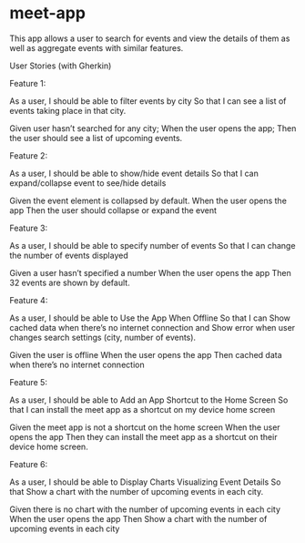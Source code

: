 # meet-app

This app allows a user to search for events and view the details of them as well as aggregate events with similar features.

User Stories (with Gherkin)

Feature 1:

As a user,
I should be able to filter events by city
So that I can see a list of events taking place in that city.

Given user hasn’t searched for any city;
When the user opens the app;
Then the user should see a list of upcoming events.

Feature 2:

As a user,
I should be able to show/hide event details
So that I can expand/collapse event to see/hide details

Given the event element is collapsed by default. 
When the user opens the app
Then the user should collapse or expand the event

Feature 3:

As a user,
I should be able to specify number of events
So that I can change the number of events displayed

Given a user hasn’t specified a number
When the user opens the app
Then 32 events are shown by default. 

Feature 4:

As a user,
I should be able to Use the App When Offline 
So that I can Show cached data when there’s no internet connection and Show error when user changes search settings (city, number of events).

Given the user is offline
When the user opens the app
Then cached data when there’s no internet connection 

Feature 5:

As a user, 
I should be able to Add an App Shortcut to the Home Screen 
So that I can install the meet app as a shortcut on my device home screen 

Given the meet app is not a  shortcut on the home screen
When the user opens the app
Then they can install the meet app as a shortcut on their device home screen. 

Feature 6:

As a user, 
I should be able to Display Charts Visualizing Event Details 
So that Show a chart with the number of upcoming events in each city.

Given there is no chart with the number of upcoming events in each city 
When the user opens the app
Then Show a chart with the number of upcoming events in each city 
